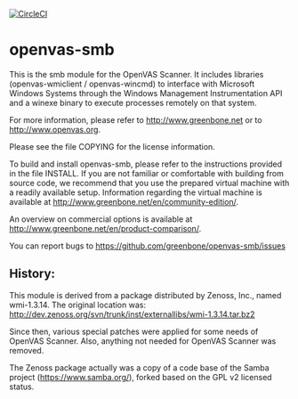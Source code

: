 [![CircleCI](https://circleci.com/gh/greenbone/openvas-smb/tree/master.svg?style=svg)](https://circleci.com/gh/greenbone/openvas-smb/tree/master)

# openvas-smb

This is the smb module for the OpenVAS Scanner. It includes libraries
(openvas-wmiclient / openvas-wincmd) to interface with Microsoft Windows
Systems through the Windows Management Instrumentation API and a winexe
binary to execute processes remotely on that system.

For more information, please refer to http://www.greenbone.net or
to http://www.openvas.org.

Please see the file COPYING for the license information.

To build and install openvas-smb, please refer to the instructions provided in
the file INSTALL.  If you are not familiar or comfortable with building from
source code, we recommend that you use the prepared virtual machine with a
readily available setup.  Information regarding the virtual machine is available
at http://www.greenbone.net/en/community-edition/.

An overview on commercial options is available at
http://www.greenbone.net/en/product-comparison/.

You can report bugs to https://github.com/greenbone/openvas-smb/issues


## History:

This module is derived from a package distributed by Zenoss, Inc.,
named wmi-1.3.14. The original location was:
http://dev.zenoss.org/svn/trunk/inst/externallibs/wmi-1.3.14.tar.bz2

Since then, various special patches were applied for some needs of OpenVAS
Scanner. Also, anything not needed for OpenVAS Scanner was removed.

The Zenoss package actually was a copy of a code base of the Samba project
(https://www.samba.org/), forked based on the GPL v2 licensed status.
